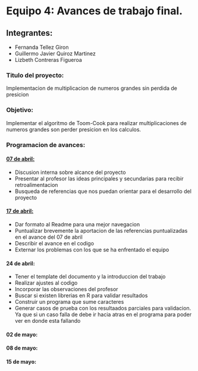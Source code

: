 # Equipo 4: Avances de trabajo final.

## Integrantes:
* Fernanda Tellez Giron
* Guillermo Javier Quiroz Martinez
* Lizbeth Contreras Figueroa

### Titulo del proyecto:

Implementacion de multiplicacion de numeros grandes sin perdida de presicion

### Objetivo:

Implementar el algoritmo de Toom-Cook para realizar multiplicaciones de numeros grandes son perder presicion en los calculos.

### Programacion de avances:

#### [07 de abril:](https://github.com/LizContreras/analisis-numerico-computo-cientifico/tree/master/MNO/proyecto_final/MNO_2017/proyectos/equipo_4/avances/A01)

* Discusion interna sobre alcance del proyecto
* Presentar al profesor las ideas principales y secundarias para recibir retroalimentacion
* Busqueda de referencias que nos puedan orientar para el desarrollo del proyecto


#### [17 de abril:](https://github.com/LizContreras/analisis-numerico-computo-cientifico/tree/master/MNO/proyecto_final/MNO_2017/proyectos/equipo_4/avances/A02)

* Dar formato al Readme para una mejor navegacion
* Puntualizar brevemente la aportacion de las referencias puntualizadas en el avance del 07 de abril 
* Describir el avance en el codigo
* Externar los problemas con los que se ha enfrentado el equipo

#### 24 de abril:

* Tener el template del documento y la introduccion del trabajo
* Realizar ajustes al codigo
* Incorporar las observaciones del profesor
* Buscar si existen librerias en R para validar resultados
* Construir un programa que sume caracteres
* Generar casos de prueba con los resultaados parciales para validacion. Ya que si un caso falla de debe ir hacia atras en el programa para poder ver en donde esta fallando

#### 02 de mayo:

#### 08 de mayo:

#### 15 de mayo:
